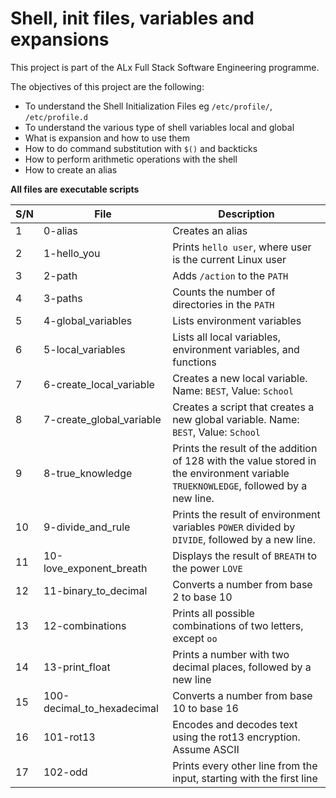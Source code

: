 # Shell, init files, variables and expansions

This project is part of the ALx Full Stack Software Engineering programme.

The objectives of this project are the following:

- To understand the Shell Initialization Files eg `/etc/profile/`, `/etc/profile.d`
- To understand the various type of shell variables local and global
- What is expansion and how to use them
- How to do command substitution with `$()` and backticks
- How to perform arithmetic operations with the shell
- How to create an alias

**All files are executable scripts**

| S/N | File | Description |
| --- | ---- | ----------- |
| 1   | 0-alias | Creates an alias |
| 2   | 1-hello_you | Prints `hello user`, where user is the current Linux user |
| 3   | 2-path | Adds `/action` to the `PATH` |
| 4   | 3-paths | Counts the number of directories in the `PATH` |
| 5   | 4-global_variables | Lists environment variables |
| 6   | 5-local_variables | Lists all local variables, environment variables, and functions |
| 7   | 6-create_local_variable | Creates a new local variable. Name: `BEST`, Value: `School`|
| 8   | 7-create_global_variable | Creates a script that creates a new global variable. Name: `BEST`, Value: `School` |
| 9   | 8-true_knowledge | Prints the result of the addition of 128 with the value stored in the environment variable `TRUEKNOWLEDGE`, followed by a new line. |
| 10  | 9-divide_and_rule | Prints the result of environment variables `POWER` divided by `DIVIDE`, followed by a new line. |
| 11  | 10-love_exponent_breath | Displays the result of `BREATH` to the power `LOVE` |
| 12  | 11-binary_to_decimal | Converts a number from base 2 to base 10 |
| 13  | 12-combinations | Prints all possible combinations of two letters, except `oo` |
| 14  | 13-print_float | Prints a number with two decimal places, followed by a new line |
| 15  | 100-decimal_to_hexadecimal | Converts a number from base 10 to base 16 |
| 16  | 101-rot13 | Encodes and decodes text using the rot13 encryption. Assume ASCII |
| 17  | 102-odd | Prints every other line from the input, starting with the first line |
